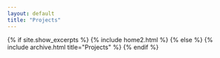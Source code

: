 ```yaml
---
layout: default
title: "Projects"
---
```


{% if site.show_excerpts %}
  {% include home2.html %}
{% else %}
  {% include archive.html title="Projects" %}
{% endif %}
